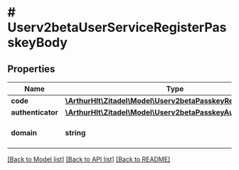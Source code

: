 # # Userv2betaUserServiceRegisterPasskeyBody

## Properties

Name | Type | Description | Notes
------------ | ------------- | ------------- | -------------
**code** | [**\ArthurHlt\Zitadel\Model\Userv2betaPasskeyRegistrationCode**](Userv2betaPasskeyRegistrationCode.md) |  | [optional]
**authenticator** | [**\ArthurHlt\Zitadel\Model\Userv2betaPasskeyAuthenticator**](Userv2betaPasskeyAuthenticator.md) |  | [optional]
**domain** | **string** | \&quot;Domain on which the user is authenticated.\&quot; | [optional]

[[Back to Model list]](../../README.md#models) [[Back to API list]](../../README.md#endpoints) [[Back to README]](../../README.md)
